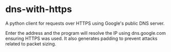# dns-with-https
A python client for  requests over HTTPS using Google's public DNS server.

Enter the address and the program will resolve the IP using dns.google.com ensuring HTTPS was used. It also generates padding to prevent attacks related to packet sizing.
